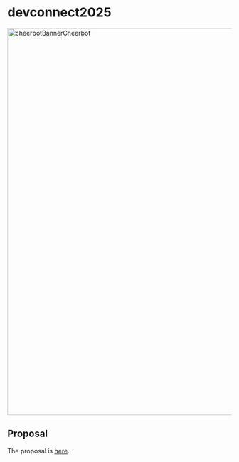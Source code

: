 # devconnect2025

<img width="795" height="871" alt="cheerbotBannerCheerbot" src="https://github.com/user-attachments/assets/a7c36fbb-cbb8-4ecb-8082-814d664ddf40" />

## Proposal

The proposal is [here](https://perform.devconnect.org/devconnect-arg-music/talk/review/RLZJZZAFVLATZVFJLZW8GJHMPHZGMQGE).


